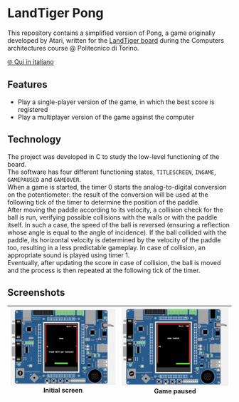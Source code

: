 # LandTiger Pong

This repository contains a simplified version of Pong, a game originally developed by Atari, written for the [LandTiger board](https://os.mbed.com/users/wim/notebook/landtiger-baseboard/) during the Computers architectures course @ Politecnico di Torino.

[🌐 Qui in italiano](README_it.md)

## Features
- Play a single-player version of the game, in which the best score is registered
- Play a multiplayer version of the game against the computer

## Technology

The project was developed in C to study the low-level functioning of the board.  
The software has four different functioning states, `TITLESCREEN`, `INGAME`, `GAMEPAUSED` and `GAMEOVER`.  
When a game is started, the timer 0 starts the analog-to-digital conversion on the potentiometer: the result of the conversion will be used at the following tick of the timer to determine the position of the paddle.  
After moving the paddle according to its velocity, a collision check for the ball is run, verifying possible collisions with the walls or with the paddle itself. In such a case, the speed of the ball is reversed (ensuring a reflection whose angle is equal to the angle of incidence). If the ball collided with the paddle, its horizontal velocity is determined by the velocity of the paddle too, resulting in a less predictable gameplay. In case of collision, an appropriate sound is played using timer 1.  
Eventually, after updating the score in case of collision, the ball is moved and the process is then repeated at the following tick of the timer.

## Screenshots

| ![Initial screen](images/Initial_screen.png) Initial screen | ![Game paused](images/Game_paused.png) Game paused |
| :-------------: | :-------------: |